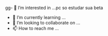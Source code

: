gg- 👀 I’m interested in ...pc so estudar sua beta

- 🌱 I’m currently learning ...
- 💞️ I’m looking to collaborate on ...
- 📫 How to reach me ...

<!---
gabreilkzinn/gabreilkzinn is a ✨ special ✨ repository because its `README.md` (this file) appears on your GitHub profile.
You can click the Preview link to take a look at your changes.
--->
